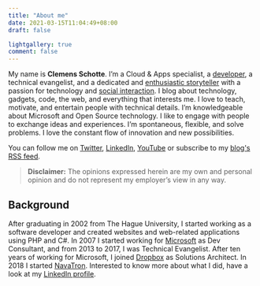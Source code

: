 ```yaml
---
title: "About me"
date: 2021-03-15T11:04:49+08:00
draft: false

lightgallery: true
comment: false
---
```


My name is **Clemens Schotte**. I’m a Cloud & Apps specialist, a [developer](https://github.com/cschotte), a technical evangelist, and a dedicated and [enthusiastic storyteller](https://clemens.ms/) with a passion for technology and [social interaction](https://twitter.com/cschotte). I blog about technology, gadgets, code, the web, and everything that interests me. I love to teach, motivate, and entertain people with technical details. I’m knowledgeable about Microsoft and Open Source technology. I like to engage with people to exchange ideas and experiences. I’m spontaneous, flexible, and solve problems. I love the constant flow of innovation and new possibilities.

You can follow me on [Twitter](https://twitter.com/cschotte), [LinkedIn](https://www.linkedin.com/in/cschotte/), [YouTube](https://www.youtube.com/user/clemensschotte) or subscribe to my [blog's RSS feed](https://clemens.ms/index.xml).

> **Disclaimer:** The opinions expressed herein are my own and personal opinion and do not represent my employer’s view in any way.

## Background

After graduating in 2002 from The Hague University, I started working as a software developer and created websites and web-related applications using PHP and C#. In 2007 I started working for [Microsoft](https://www.microsoft.com/) as Dev Consultant, and from 2013 to 2017, I was Technical Evangelist. After ten years of working for Microsoft, I joined [Dropbox](https://www.dropbox.com/) as Solutions Architect. In 2018 I started [NavaTron](https://www.navatron.com/). Interested to know more about what I did, have a look at my [LinkedIn profile](https://www.linkedin.com/in/cschotte/).